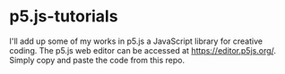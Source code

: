 # p5.js-tutorials
I'll add up some of my works in p5.js a JavaScript library for creative coding.
The p5.js web editor can be accessed at https://editor.p5js.org/. 
Simply copy and paste the code from this repo.
